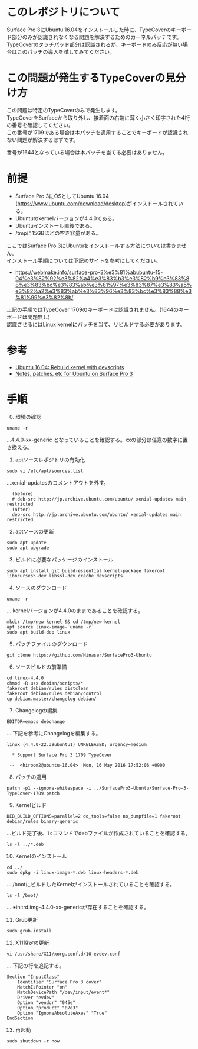 # このレポジトリについて

Surface Pro 3にUbuntu 16.04をインストールした時に、TypeCoverのキーボード部分のみが認識されなくなる問題を解決するためのカーネルパッチです。
TypeCoverのタッチパッド部分は認識されるが、キーボードのみ反応が無い場合はこのパッチの導入を試してみてください。

# この問題が発生するTypeCoverの見分け方

この問題は特定のTypeCoverのみで発生します。  
TypeCoverをSurfaceから取り外し、接着面の右端に薄く小さく印字された4桁の番号を確認してください。  
この番号が1709である場合は本パッチを適用することでキーボードが認識されない問題が解決するはずです。

番号が1644となっている場合は本パッチを当てる必要はありません。

# 前提

- Surface Pro 3にOSとしてUbuntu 16.04 (https://www.ubuntu.com/download/desktop)がインストールされている。 
- Ubuntuのkernelバージョンが4.4.0である。
- Ubuntuインストール直後である。
- /tmpに15GBほどの空き容量がある。

ここではSurface Pro 3にUbuntuをインストールする方法については書きません。  
インストール手順については下記のサイトを参考にしてください。

- https://webmake.info/surface-pro-3%e3%81%abubuntu-15-04%e3%82%92%e3%82%a4%e3%83%b3%e3%82%b9%e3%83%88%e3%83%bc%e3%83%ab%e3%81%97%e3%83%87%e3%83%a5%e3%82%a2%e3%83%ab%e3%83%96%e3%83%bc%e3%83%88%e3%81%99%e3%82%8b/

上記の手順ではTypeCover 1709のキーボードは認識されません。(1644のキーボードは問題無し)  
認識させるにはLinux kernelにパッチを当て、リビルドする必要があります。

# 参考
- [Ubuntu 16.04: Rebuild kernel with devscripts](https://www.hiroom2.com/2016/05/19/ubuntu-16-04-rebuild-kernel-with-devscripts/)
- [Notes, patches, etc for Ubuntu on Surface Pro 3](https://github.com/mar-io/surface-pro-3)

# 手順
0. 環境の確認

```
uname -r
```
...4.4.0-xx-generic となっていることを確認する。xxの部分は任意の数字に置き換える。

1. aptソースレポジトリの有効化

```
sudo vi /etc/apt/sources.list
```
...xenial-updatesのコメントアウトを外す。
```
  (before)
  # deb-src http://jp.archive.ubuntu.com/ubuntu/ xenial-updates main restricted
  (after)
  deb-src http://jp.archive.ubuntu.com/ubuntu/ xenial-updates main restricted
```

2. aptソースの更新
```
sudo apt update
sudo apt upgrade
```

3. ビルドに必要なパッケージのインストール
```
sudo apt install git build-essential kernel-package fakeroot libncurses5-dev libssl-dev ccache devscripts
```

4. ソースのダウンロード
```
uname -r
```
... kernelバージョンが4.4.0のままであることを確認する。
```
mkdir /tmp/new-kernel && cd /tmp/new-kernel
apt source linux-image-`uname -r`
sudo apt build-dep linux
```

5. パッチファイルのダウンロード
```
git clone https://github.com/Hinaser/SurfacePro3-Ubuntu
```

6. ソースビルドの前準備
```
cd linux-4.4.0
chmod -R u+x debian/scripts/*
fakeroot debian/rules distclean
fakeroot debian/rules debian/control
cp debian.master/changelog debian/
```

7. Changelogの編集
```
EDITOR=emacs debchange
```
... 下記を参考にChangelogを編集する。
```
linux (4.4.0-22.39ubuntu1) UNRELEASED; urgency=medium

  * Support Surface Pro 3 1709 TypeCover

 --  <hiroom2@ubuntu-16.04>  Mon, 16 May 2016 17:52:06 +0900
```

8. パッチの適用
```
patch -p1 --ignore-whitespace -i ../SurfacePro3-Ubuntu/Surface-Pro-3-TypeCover-1709.patch
```

9. Kernelビルド
```
DEB_BUILD_OPTIONS=parallel=2 do_tools=false no_dumpfile=1 fakeroot debian/rules binary-generic
```
...ビルド完了後、`ls`コマンドでdebファイルが作成されていることを確認する。
```
ls -l ../*.deb
```

10. Kernelのインストール
```
cd ../
sudo dpkg -i linux-image-*.deb linux-headers-*.deb
```
... /bootにビルドしたKernelがインストールされていることを確認する。
```
ls -l /boot/
```
... ※initrd.img-4.4.0-xx-genericが存在することを確認する。


11. Grub更新
```
sudo grub-install
```

12. X11設定の更新
```
vi /usr/share/X11/xorg.conf.d/10-evdev.conf
```
... 下記の行を追記する。
```
Section "InputClass"
    Identifier "Surface Pro 3 cover"
    MatchIsPointer "on"
    MatchDevicePath "/dev/input/event*"
    Driver "evdev"
    Option "vendor" "045e"
    Option "product" "07e3"
    Option "IgnoreAbsoluteAxes" "True"
EndSection
```

13. 再起動
```
sudo shutdown -r now
```

